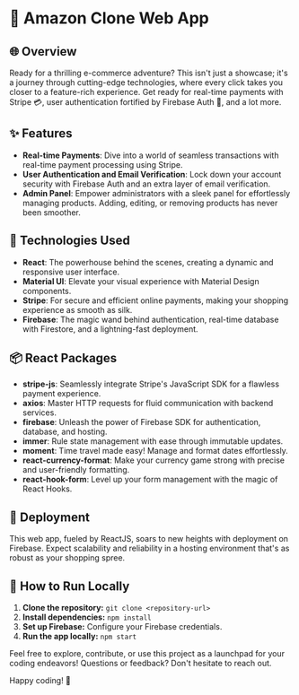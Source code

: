 
# 🚀 Amazon Clone Web App

## 🌐 Overview

Ready for a thrilling e-commerce adventure? This isn't just a showcase; it's a journey through cutting-edge technologies, where every click takes you closer to a feature-rich experience. Get ready for real-time payments with Stripe 💳, user authentication fortified by Firebase Auth 🔐, and a lot more.

## ✨ Features

- **Real-time Payments**: Dive into a world of seamless transactions with real-time payment processing using Stripe.
- **User Authentication and Email Verification**: Lock down your account security with Firebase Auth and an extra layer of email verification.
- **Admin Panel**: Empower administrators with a sleek panel for effortlessly managing products. Adding, editing, or removing products has never been smoother.

## 🔧 Technologies Used

- **React**: The powerhouse behind the scenes, creating a dynamic and responsive user interface.
- **Material UI**: Elevate your visual experience with Material Design components.
- **Stripe**: For secure and efficient online payments, making your shopping experience as smooth as silk.
- **Firebase**: The magic wand behind authentication, real-time database with Firestore, and a lightning-fast deployment.

## 📦 React Packages

- **stripe-js**: Seamlessly integrate Stripe's JavaScript SDK for a flawless payment experience.
- **axios**: Master HTTP requests for fluid communication with backend services.
- **firebase**: Unleash the power of Firebase SDK for authentication, database, and hosting.
- **immer**: Rule state management with ease through immutable updates.
- **moment**: Time travel made easy! Manage and format dates effortlessly.
- **react-currency-format**: Make your currency game strong with precise and user-friendly formatting.
- **react-hook-form**: Level up your form management with the magic of React Hooks.

## 🚀 Deployment

This web app, fueled by ReactJS, soars to new heights with deployment on Firebase. Expect scalability and reliability in a hosting environment that's as robust as your shopping spree.

## 🏃 How to Run Locally

1. **Clone the repository:** `git clone <repository-url>`
2. **Install dependencies:** `npm install`
3. **Set up Firebase:** Configure your Firebase credentials.
4. **Run the app locally:** `npm start`

Feel free to explore, contribute, or use this project as a launchpad for your coding endeavors! Questions or feedback? Don't hesitate to reach out.

Happy coding! 🌟
